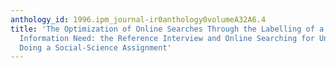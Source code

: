 ```yaml
---
anthology_id: 1996.ipm_journal-ir0anthology0volumeA32A6.4
title: 'The Optimization of Online Searches Through the Labelling of a Dynamic, Situation-Dependent
  Information Need: the Reference Interview and Online Searching for Undergraduates
  Doing a Social-Science Assignment'
---
```

